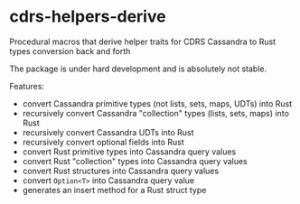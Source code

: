 # cdrs-helpers-derive

Procedural macros that derive helper traits for CDRS Cassandra to Rust types conversion back and forth

The package is under hard development and is absolutely not stable.

Features:

* convert Cassandra primitive types (not lists, sets, maps, UDTs) into Rust
* recursively convert Cassandra "collection" types (lists, sets, maps) into Rust
* recursively convert Cassandra UDTs into Rust
* recursively convert optional fields into Rust
* convert Rust primitive types into Cassandra query values
* convert Rust "collection" types into Cassandra query values
* convert Rust structures into Cassandra query values
* convert `Option<T>` into Cassandra query value
* generates an insert method for a Rust struct type